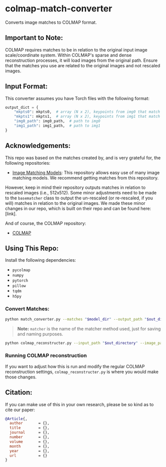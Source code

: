 # colmap-match-converter

Converts image matches to COLMAP format.

## Important to Note:

COLMAP requires matches to be in relation to the original input image scale/coordinate system. Within COLMAP's sparse and dense reconstruction processes, it will load images from the original path. Ensure that the matches you use are related to the original images and not rescaled images.

## Input Format:

This converter assumes you have Torch files with the following format:

```python
output_dict = {
    "mkpts0": mkpts0,  # array (N x 2), keypoints from img0 that match mkpts1 
    "mkpts1": mkpts1,  # array (N x 2), keypoints from img1 that match mkpts0 
    "img0_path": img0_path,  # path to img0  
    "img1_path": img1_path,  # path to img1
}
```
        
## Acknowledgements:

This repo was based on the matches created by, and is very grateful for, the following repositories:

- [Image Matching Models](https://github.com/gmberton/image-matching-models): This repository allows easy use of many image matching models. We recommend getting matches from this repository.

However, keep in mind their repository outputs matches in relation to rescaled images (i.e., 512x512). Some minor adjustments need to be made to the `basematcher` class to output the un-rescaled (or re-rescaled, if you will) matches in relation to the original images. We made these minor changes in our repo, which is built on their repo and can be found here: [link].

And of course, the COLMAP repository:

- [COLMAP](https://github.com/colmap/colmap)

## Using This Repo:

Install the following dependencies:
- `pycolmap`
- `numpy`
- `pytorch`
- `pillow`
- `tqdm`
- `h5py`

### Convert Matches:

```bash
python match_converter.py --matches "$model_dir" --output_path "$out_directory" --img_dir "$img_dir" --matcher "$matcher"
```
> **Note:** `matcher` is the name of the matcher method used, just for saving and naming purposes.

```bash
python colmap_reconstructer.py --input_path "$out_directory" --image_path "$img_dir"
```
### Running COLMAP reconstruction
If you want to adjust how this is run and modify the regular COLMAP reconstruction settings, `colmap_reconstructer.py` is where you would make those changes.

## Citation:

If you can make use of this in your own research, please be so kind as to cite our paper:

```bibtex
@Article{,
  author       = {},
  title        = {},
  journal      = {},
  number       = {},
  volume       = {},
  month        = {},
  year         = {},
  url          = {}
}
```
